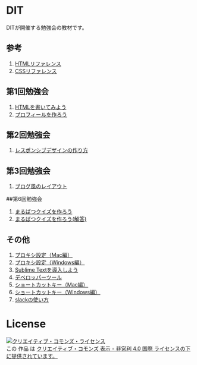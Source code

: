 # DIT
DITが開催する勉強会の教材です。

## 参考
1. [HTMLリファレンス](common/html_reference.md)
1. [CSSリファレンス](common/css_reference.md)

## 第1回勉強会
1. [HTMLを書いてみよう](1/helloworld.md)
1. [プロフィールを作ろう](1/profile.md)

## 第2回勉強会
1. [レスポンシブデザインの作り方](2/how_to_design_responsively.md)


## 第3回勉強会
1. [ブログ風のレイアウト](3/basic_bloglike_layout.md)

##第6回勉強会
1. [まるばつクイズを作ろう](6/marubatsu.md)
2. [まるばつクイズを作ろう(解答)](6/marubatsu2/md)

## その他
1. [プロキシ設定（Mac編）](common/proxy_on_mac.md)
1. [プロキシ設定（Windows編）](common/proxy_on_windows.md)
1. [Sublime Textを導入しよう](common/sublime.md)
1. [デベロッパーツール](common/dev_tool.md)
1. [ショートカットキー（Mac編）](common/shortcutkey_mac.md)
1. [ショートカットキー（Windows編）](common/shortcutkey_win.md)
1. [slackの使い方](common/how_to_use_slack.md)

# License
<a rel="license" href="http://creativecommons.org/licenses/by-nc/4.0/"><img alt="クリエイティブ・コモンズ・ライセンス" style="border-width:0" src="https://i.creativecommons.org/l/by-nc/4.0/88x31.png" /></a><br />この 作品 は <a rel="license" href="http://creativecommons.org/licenses/by-nc/4.0/">クリエイティブ・コモンズ 表示 - 非営利 4.0 国際 ライセンスの下に提供されています。</a>
